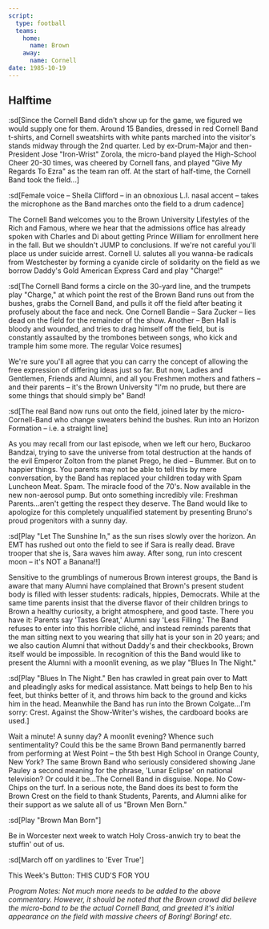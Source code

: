 ```yaml
---
script:
  type: football
  teams:
    home:
      name: Brown
    away:
      name: Cornell
date: 1985-10-19
---
```


## Halftime

:sd[Since the Cornell Band didn't show up for the game, we figured we would supply one for them. Around 15 Bandies, dressed in red Cornell Band t-shirts, and Cornell sweatshirts with white pants marched into the visitor's stands midway through the 2nd quarter. Led by ex-Drum-Major and then-President Jose "Iron-Wrist" Zorola, the micro-band played the High-School Cheer 20-30 times, was cheered by Cornell fans, and played "Give My Regards To Ezra" as the team ran off. At the start of half-time, the Cornell Band took the field...]

:sd[Female voice – Sheila Clifford – in an obnoxious L.I. nasal accent – takes the microphone as the Band marches onto the field to a drum cadence]

The Cornell Band welcomes you to the Brown University Lifestyles of the Rich and Famous, where we hear that the admissions office has already spoken with Charles and Di about getting Prince William for enrollment here in the fall. But we shouldn't JUMP to conclusions. If we're not careful you'll place us under suicide arrest. Cornell U. salutes all you wanna-be radicals from Westchester by forming a cyanide circle of solidarity on the field as we borrow Daddy's Gold American Express Card and play "Charge!"

:sd[The Cornell Band forms a circle on the 30-yard line, and the trumpets play "Charge," at which point the rest of the Brown Band runs out from the bushes, grabs the Cornell Band, and pulls it off the field after beating it profusely about the face and neck. One Cornell Bandie – Sara Zucker – lies dead on the field for the remainder of the show. Another – Ben Hall is bloody and wounded, and tries to drag himself off the field, but is constantly assaulted by the trombones between songs, who kick and trample him some more. The regular Voice resumes]

We're sure you'll all agree that you can carry the concept of allowing the free expression of differing ideas just so far. But now, Ladies and Gentlemen, Friends and Alumni, and all you Freshmen mothers and fathers – and their parents – it's the Brown University "I'm no prude, but there are some things that should simply be" Band!

:sd[The real Band now runs out onto the field, joined later by the micro-Cornell-Band who change sweaters behind the bushes. Run into an Horizon Formation – i.e. a straight line]

As you may recall from our last episode, when we left our hero, Buckaroo Bandzai, trying to save the universe from total destruction at the hands of the evil Emperor Zolton from the planet Prego, he died – Bummer. But on to happier things. You parents may not be able to tell this by mere conversation, by the Band has replaced your children today with Spam Luncheon Meat. Spam. The miracle food of the 70's. Now available in the new non-aerosol pump. But onto something incredibly vile: Freshman Parents...aren't getting the respect they deserve. The Band would like to apologize for this completely unqualified statement by presenting Bruno's proud progenitors with a sunny day.

:sd[Play "Let The Sunshine In," as the sun rises slowly over the horizon. An EMT has rushed out onto the field to see if Sara is really dead. Brave trooper that she is, Sara waves him away. After song, run into crescent moon – it's NOT a Banana!!]

Sensitive to the grumblings of numerous Brown interest groups, the Band is aware that many Alumni have complained that Brown's present student body is filled with lesser students: radicals, hippies, Democrats. While at the same time parents insist that the diverse flavor of their children brings to Brown a healthy curiosity, a bright atmosphere, and good taste. There you have it: Parents say 'Tastes Great,' Alumni say 'Less Filling.' The Band refuses to enter into this horrible cliché, and instead reminds parents that the man sitting next to you wearing that silly hat is your son in 20 years; and we also caution Alumni that without Daddy's and their checkbooks, Brown itself would be impossible. In recognition of this the Band would like to present the Alumni with a moonlit evening, as we play "Blues In The Night."

:sd[Play "Blues In The Night." Ben has crawled in great pain over to Matt and pleadingly asks for medical assistance. Matt beings to help Ben to his feet, but thinks better of it, and throws him back to the ground and kicks him in the head. Meanwhile the Band has run into the Brown Colgate...I'm sorry: Crest. Against the Show-Writer's wishes, the cardboard books are used.]

Wait a minute! A sunny day? A moonlit evening? Whence such sentimentality? Could this be the same Brown Band permanently barred from performing at West Point – the 5th best High School in Orange County, New York? The same Brown Band who seriously considered showing Jane Pauley a second meaning for the phrase, 'Lunar Eclipse' on national television? Or could it be...The Cornell Band in disguise. Nope. No Cow-Chips on the turf. In a serious note, the Band does its best to form the Brown Crest on the field to thank Students, Parents, and Alumni alike for their support as we salute all of us "Brown Men Born."

:sd[Play "Brown Man Born"]

Be in Worcester next week to watch Holy Cross-anwich try to beat the stuffin' out of us.

:sd[March off on yardlines to 'Ever True']

This Week's Button: THIS CUD'S FOR YOU

_Program Notes: Not much more needs to be added to the above commentary. However, it should be noted that the Brown crowd did believe the micro-band to be the actual Cornell Band, and greeted it's initial appearance on the field with massive cheers of Boring! Boring! etc._

